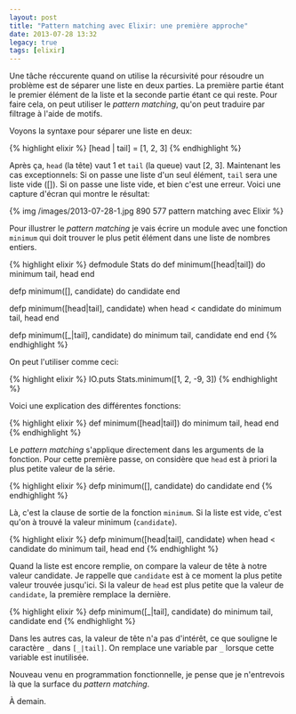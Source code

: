 ```yaml
---
layout: post
title: "Pattern matching avec Elixir: une première approche"
date: 2013-07-28 13:32
legacy: true
tags: [elixir]
---
```




Une tâche réccurente quand on utilise la récursivité pour résoudre un problème
est de séparer une liste en deux parties. La première partie étant le premier
élément de la liste et la seconde partie étant ce qui reste. Pour faire cela,
on peut utiliser le *pattern matching*, qu'on peut traduire par filtrage à
l'aide de motifs.

<!-- more -->

Voyons la syntaxe pour séparer une liste en deux:

{% highlight elixir %}
[head | tail] = [1, 2, 3]
{% endhighlight %}

Après ça, `head` (la tête) vaut 1 et `tail` (la queue) vaut [2, 3].
Maintenant les cas exceptionnels: Si on passe une liste d'un seul élément,
`tail` sera une liste vide ([]). Si on passe une liste vide, et bien c'est
une erreur. Voici une capture d'écran qui montre le résultat:

{% img /images/2013-07-28-1.jpg 890 577 pattern matching avec Elixir %}

Pour illustrer le *pattern matching* je vais écrire un module avec une fonction
`minimum` qui doit trouver le plus petit élément dans une liste de nombres
entiers.


{% highlight elixir %}
defmodule Stats do
  def minimum([head|tail]) do
    minimum tail, head
  end

  defp minimum([], candidate) do
    candidate
  end

  defp minimum([head|tail], candidate) when head < candidate do
    minimum tail, head
  end

  defp minimum([_|tail], candidate) do
    minimum tail, candidate
  end
end
{% endhighlight %}

On peut l'utiliser comme ceci:

{% highlight elixir %}
IO.puts Stats.minimum([1, 2, -9, 3])
{% endhighlight %}

Voici une explication des différentes fonctions:

{% highlight elixir %}
  def minimum([head|tail]) do
    minimum tail, head
  end
{% endhighlight %}

Le *pattern matching* s'applique directement dans les arguments de la
fonction. Pour cette première passe, on considère que `head` est à priori
la plus petite valeur de la série.

{% highlight elixir %}
  defp minimum([], candidate) do
    candidate
  end
{% endhighlight %}

Là, c'est la clause de sortie de la fonction `minimum`. Si la liste est
vide, c'est qu'on à trouvé la valeur minimum (`candidate`).

{% highlight elixir %}
  defp minimum([head|tail], candidate) when head < candidate do
    minimum tail, head
  end
{% endhighlight %}

Quand la liste est encore remplie, on compare la valeur de tête à notre
valeur candidate. Je rappelle que `candidate` est à ce moment la plus petite
valeur trouvée jusqu'ici. Si la valeur de `head` est plus petite que
la valeur de `candidate`, la première remplace la dernière.

{% highlight elixir %}
  defp minimum([_|tail], candidate) do
    minimum tail, candidate
  end
{% endhighlight %}

Dans les autres cas, la valeur de tête n'a pas d'intérêt, ce que souligne
le caractère `_` dans `[_|tail]`. On remplace une variable par `_`
lorsque cette variable est inutilisée.

Nouveau venu en programmation fonctionnelle, je pense que je n'entrevois là
que la surface du *pattern matching*.





À demain.


